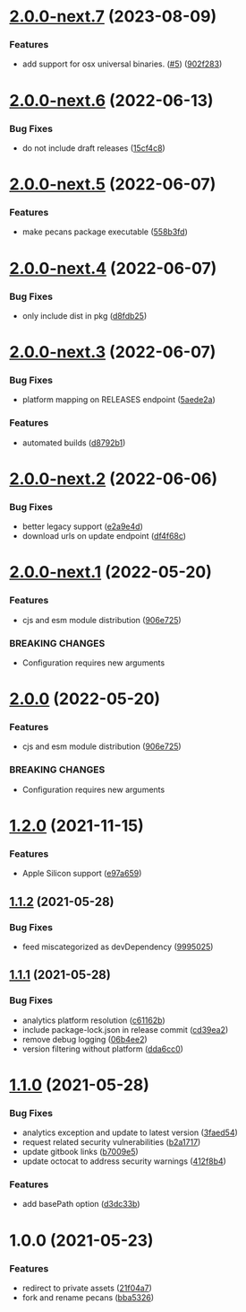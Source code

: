 # [2.0.0-next.7](https://github.com/dopry/pecans/compare/v2.0.0-next.6...v2.0.0-next.7) (2023-08-09)


### Features

* add support for osx universal binaries. ([#5](https://github.com/dopry/pecans/issues/5)) ([902f283](https://github.com/dopry/pecans/commit/902f2836d09025ba096366cbb7195063b3e3a376))

# [2.0.0-next.6](https://github.com/dopry/pecans/compare/v2.0.0-next.5...v2.0.0-next.6) (2022-06-13)


### Bug Fixes

* do not include draft releases ([15cf4c8](https://github.com/dopry/pecans/commit/15cf4c87d169eae054968337701e2d39a205a5fa))

# [2.0.0-next.5](https://github.com/dopry/pecans/compare/v2.0.0-next.4...v2.0.0-next.5) (2022-06-07)


### Features

* make pecans package executable ([558b3fd](https://github.com/dopry/pecans/commit/558b3fdea2315c26efd5f743681843f825cf5c22))

# [2.0.0-next.4](https://github.com/dopry/pecans/compare/v2.0.0-next.3...v2.0.0-next.4) (2022-06-07)


### Bug Fixes

* only include dist in pkg ([d8fdb25](https://github.com/dopry/pecans/commit/d8fdb256503b85c9898a4736f2cac5750d153606))

# [2.0.0-next.3](https://github.com/dopry/pecans/compare/v2.0.0-next.2...v2.0.0-next.3) (2022-06-07)


### Bug Fixes

* platform mapping on RELEASES endpoint ([5aede2a](https://github.com/dopry/pecans/commit/5aede2ad2c50f856d53b99872a7c00a3231b9fd1))


### Features

* automated builds ([d8792b1](https://github.com/dopry/pecans/commit/d8792b1eb3609c1b91a90dd43021ba87298adb96))

# [2.0.0-next.2](https://github.com/dopry/pecans/compare/v2.0.0-next.1...v2.0.0-next.2) (2022-06-06)


### Bug Fixes

* better legacy support ([e2a9e4d](https://github.com/dopry/pecans/commit/e2a9e4dc2beb1ed4ec4eb216359deca158262673))
* download urls on update endpoint ([df4f68c](https://github.com/dopry/pecans/commit/df4f68cf0f8e4e988fb70ca4ab8b112e90ccb748))

# [2.0.0-next.1](https://github.com/dopry/pecans/compare/v1.2.0...v2.0.0-next.1) (2022-05-20)


### Features

* cjs and esm module distribution ([906e725](https://github.com/dopry/pecans/commit/906e7255e86df8b657edfe5dc9c42563534290d8))


### BREAKING CHANGES

* Configuration requires new arguments

# [2.0.0](https://github.com/dopry/pecans/compare/v1.2.0...v2.0.0) (2022-05-20)


### Features

* cjs and esm module distribution ([906e725](https://github.com/dopry/pecans/commit/906e7255e86df8b657edfe5dc9c42563534290d8))


### BREAKING CHANGES

* Configuration requires new arguments

# [1.2.0](https://github.com/dopry/pecans/compare/v1.1.2...v1.2.0) (2021-11-15)


### Features

* Apple Silicon support ([e97a659](https://github.com/dopry/pecans/commit/e97a65915e91595fcbbaa3b3f9059acec8fbd507))

## [1.1.2](https://github.com/dopry/pecans/compare/v1.1.1...v1.1.2) (2021-05-28)


### Bug Fixes

* feed miscategorized as devDependency ([9995025](https://github.com/dopry/pecans/commit/9995025d5f542da97a9b72f10af5c5c507f624d2))

## [1.1.1](https://github.com/dopry/pecans/compare/v1.1.0...v1.1.1) (2021-05-28)


### Bug Fixes

* analytics platform resolution ([c61162b](https://github.com/dopry/pecans/commit/c61162b6b6a8b470bc38623698783d8e06155b52))
* include package-lock.json in release commit ([cd39ea2](https://github.com/dopry/pecans/commit/cd39ea2b37d61a56beedeb7d1cb57b06d40b36cb))
* remove debug logging ([06b4ee2](https://github.com/dopry/pecans/commit/06b4ee210c527b88c8390c8cd23ec001ffccc1fa))
* version filtering without platform ([dda6cc0](https://github.com/dopry/pecans/commit/dda6cc08701f5067f32c6d7b13e13496b8b1ff5e))

# [1.1.0](https://github.com/dopry/pecans/compare/v1.0.0...v1.1.0) (2021-05-28)


### Bug Fixes

* analytics exception and update to latest version ([3faed54](https://github.com/dopry/pecans/commit/3faed54d101e1fd56117a063d05b20f2b3ea6f7f))
* request related security vulnerabilities ([b2a1717](https://github.com/dopry/pecans/commit/b2a171732b13695bbded76c014c1e7ed7959fdce))
* update gitbook links ([b7009e5](https://github.com/dopry/pecans/commit/b7009e5a91bad1ba712de0828a8f91fba75047ca))
* update octocat to address security warnings ([412f8b4](https://github.com/dopry/pecans/commit/412f8b421f5f1fed9667b94e3d091a108a952865))


### Features

* add basePath option ([d3dc33b](https://github.com/dopry/pecans/commit/d3dc33b71f9f9200355fecb06c4818ea75aa5073))

# 1.0.0 (2021-05-23)


### Features

* redirect to private assets ([21f04a7](https://github.com/dopry/pecans/commit/21f04a7d91fa86714ec94de5f7884cbb7f2d6f18))
* fork and rename pecans ([bba5326](https://github.com/dopry/pecans/commit/bba53262d51ab633a9a0299f72360c63bf10da5d))
